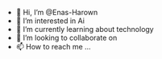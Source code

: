 - 👋 Hi, I’m @Enas-Harown
- 👀 I’m interested in Ai
- 🌱 I’m currently learning about technology 
- 💞️ I’m looking to collaborate on 
- 📫 How to reach me ...

<!---
Enas-Harown/Enas-Harown is a ✨ special ✨ repository because its `README.md` (this file) appears on your GitHub profile.
You can click the Preview link to take a look at your changes.
--->
